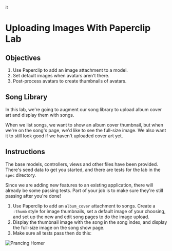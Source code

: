 it
# Uploading Images With Paperclip Lab

## Objectives

1. Use Paperclip to add an image attachment to a model.
2. Set default images when avatars aren't there.
3. Post-process avatars to create thumbnails of avatars.

## Song Library

In this lab, we're going to augment our song library to upload album
cover art and display them with songs.

When we list songs, we want to show an album cover thumbnail, but when
we're on the song's page, we'd like to see the full-size image. We also
want it to still look good if we haven't uploaded cover art yet.

## Instructions

The base models, controllers, views and other files have been provided. There's seed data to get you started, and there are tests for the lab in the `spec` directory.

Since we are adding new features to an existing application, there will
already be some passing tests. Part of your job is to make sure they're
still passing after you're done!

1. Use Paperclip to add an `album_cover` attachment to songs. Create a
   `:thumb` style for image thumbnails, set a default image of your
choosing, and set up the new and edit song pages to do the image upload.
2. Display the thumbnail image with the song in the song index, and
   display the full-size image on the song show page.
3. Make sure all tests pass then do this:

![Prancing Homer](http://i.giphy.com/kEKcOWl8RMLde.gif)
